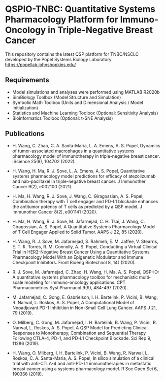 # QSPIO-TNBC: Quantitative Systems Pharmacology Platform for Immuno-Oncology in Triple-Negative Breast Cancer 

This repository contains the latest QSP platform for TNBC/NSCLC developed by the Popel Systems Biology Laboratory https://popellab.johnshopkins.edu/

## Requirements
- Model simulations and analyses were performed using MATLAB R2020b 
- SimBiology Toolbox (Model Structure and Simulation)
- Symbolic Math Toolbox (Units and Dimensional Analysis / Model Initialization)
- Statistics and Machine Learning Toolbox (Optional: Sensitivity Analysis)
- Bioinformatics Toolbox (Optional: t-SNE Analysis)

## Publications
- H. Wang, C. Zhao, C. A. Santa-Maria, L. A. Emens, A. S. Popel, Dynamics of tumor-associated macrophages in a quantitative systems pharmacology model of immunotherapy in triple-negative breast cancer. iScience 25(8), 104702 (2022).

- H. Wang, H. Ma, R. J. Sove, L. A. Emens, A. S. Popel, Quantitative systems pharmacology model predictions for efficacy of atezolizumab and nab-paclitaxel in triple-negative breast cancer. J Immunother Cancer 9(2), e002100 (2021).

- H. Ma, H. Wang, R. J. Sove, J. Wang, C. Giragossian, A. S. Popel, Combination therapy with T cell engager and PD-L1 blockade enhances the antitumor potency of T cells as predicted by a QSP model. J Immunother Cancer 8(2), e001141 (2020).

- H. Ma, H. Wang, R. J. Sove, M. Jafarnejad, C. H. Tsai, J. Wang, C. Giragossian, A. S. Popel, A Quantitative Systems Pharmacology Model of T Cell Engager Applied to Solid Tumor. AAPS J 22, 85 (2020).

- H. Wang, R. J. Sove, M. Jafarnejad, S. Rahmeh, E. M. Jaffee, V. Stearns, E. T. R. Torres, R. M. Connolly, A. S. Popel, Conducting a Virtual Clinical Trial in HER2-Negative Breast Cancer Using a Quantitative Systems Pharmacology Model With an Epigenetic Modulator and Immune Checkpoint Inhibitors. Front Bioeng Biotechnol 8, 141 (2020).

- R. J. Sove, M. Jafarnejad, C. Zhao, H. Wang, H. Ma, A. S. Popel, QSP-IO: A quantitative systems pharmacology toolbox for mechanistic multi-scale modeling for immuno-oncology applications. CPT Pharmacometrics Syst Pharmacol 9(9), 484-497 (2020).

- M. Jafarnejad, C. Gong, E. Gabrielson, I. H. Bartelink, P. Vicini, B. Wang, R. Narwal, L. Roskos, A. S. Popel, A Computational Model of Neoadjuvant PD-1 Inhibition in Non-Small Cell Lung Cancer. AAPS J 21, 79 (2019).

- O. Milberg, C. Gong, M. Jafarnejad, I. H. Bartelink, B. Wang, P. Vicini, R. Narwal, L. Roskos, A. S. Popel, A QSP Model for Predicting Clinical Responses to Monotherapy, Combination and Sequential Therapy Following CTLA-4, PD-1, and PD-L1 Checkpoint Blockade. Sci Rep 9, 11286 (2019).

- H. Wang, O. Milberg, I. H. Bartelink, P. Vicini, B. Wang, R. Narwal, L. Roskos, C. A. Santa-Maria, A. S. Popel, In silico simulation of a clinical trial with anti-CTLA-4 and anti-PD-L1 immunotherapies in metastatic breast cancer using a systems pharmacology model. R Soc Open Sci 6, 190366 (2019).
